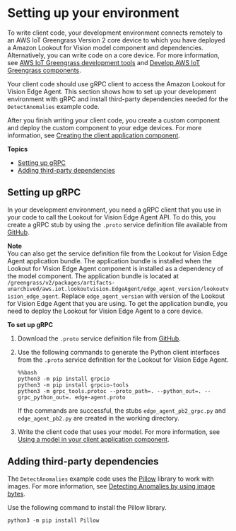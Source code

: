 # Setting up your environment<a name="edge-client-application-setup-environment"></a>

To write client code, your development environment connects remotely to an AWS IoT Greengrass Version 2 core device to which you have deployed a Amazon Lookout for Vision model component and dependencies\. Alternatively, you can write code on a core device\. For more information, see [AWS IoT Greengrass development tools](https://docs.aws.amazon.com/greengrass/v2/developerguide/greengrass-development-tools.html) and [Develop AWS IoT Greengrass components](https://docs.aws.amazon.com/greengrass/v2/developerguide/develop-greengrass-components.html)\.  

Your client code should use gRPC client to access the Amazon Lookout for Vision Edge Agent\. This section shows how to set up your development environment with gRPC and install third\-party dependencies needed for the `DetectAnomalies` example code\. 

After you finish writing your client code, you create a custom component and deploy the custom component to your edge devices\. For more information, see [Creating the client application component](edge-inference-create-custom-component.md)\.

**Topics**
+ [Setting up gRPC](#edge-client-application-create-stub)
+ [Adding third\-party dependencies](#edge-client-application-3rd-party)

## Setting up gRPC<a name="edge-client-application-create-stub"></a>

In your development environment, you need a gRPC client that you use in your code to call the Lookout for Vision Edge Agent API\. To do this, you create a gRPC stub by using the `.proto` service definition file available from [GitHub](https://github.com/awsdocs/amazon-lookout-for-vision-developer-guide/blob/main/proto/edge-agent.proto)\.

**Note**  
You can also get the service definition file from the Lookout for Vision Edge Agent application bundle\. The application bundle is installed when the Lookout for Vision Edge Agent component is installed as a dependency of the model component\. The application bundle is located at `/greengrass/v2/packages/artifacts-unarchived/aws.iot.lookoutvision.EdgeAgent/edge_agent_version/lookoutvision_edge_agent`\. Replace `edge_agent_version` with version of the Lookout for Vision Edge Agent that you are using\. To get the application bundle, you need to deploy the Lookout for Vision Edge Agent to a core device\.

**To set up gRPC**

1. Download the `.proto` service definition file from [GitHub](https://github.com/awsdocs/amazon-lookout-for-vision-developer-guide/blob/main/proto/edge-agent.proto)\.

1. Use the following commands to generate the Python client interfaces from the `.proto` service definition for the Lookout for Vision Edge Agent\.

   ```
   %%bash
   python3 -m pip install grpcio
   python3 -m pip install grpcio-tools
   python3 -m grpc_tools.protoc --proto_path=. --python_out=. --grpc_python_out=. edge-agent.proto
   ```

   If the commands are successful, the stubs `edge_agent_pb2_grpc.py` and `edge_agent_pb2.py` are created in the working directory\.

1. Write the client code that uses your model\. For more information, see [Using a model in your client application component](inference-using-model.md)\.

## Adding third\-party dependencies<a name="edge-client-application-3rd-party"></a>

The `DetectAnomalies` example code uses the [Pillow](https://python-pillow.org/) library to work with images\. For more information, see [Detecting Anomalies by using image bytes](inference-using-model.md#client-application-overview-detect-anomalies-image-bytes)\.

Use the following command to install the Pillow library\. 

```
python3 -m pip install Pillow
```